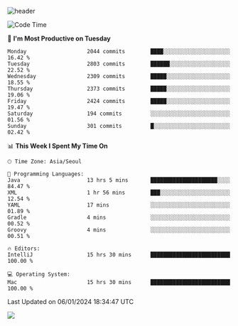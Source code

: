![header](https://capsule-render.vercel.app/api?type=Egg&color=timeAuto&height=300&section=header&text=PoPo&fontSize=90&animation=fadeIn)

  <!--START_SECTION:waka-->
![Code Time](http://img.shields.io/badge/Code%20Time-1%2C352%20hrs%2017%20mins-blue)

📅 **I'm Most Productive on Tuesday** 

```text
Monday                   2044 commits        ████░░░░░░░░░░░░░░░░░░░░░   16.42 % 
Tuesday                  2803 commits        ██████░░░░░░░░░░░░░░░░░░░   22.52 % 
Wednesday                2309 commits        █████░░░░░░░░░░░░░░░░░░░░   18.55 % 
Thursday                 2373 commits        █████░░░░░░░░░░░░░░░░░░░░   19.06 % 
Friday                   2424 commits        █████░░░░░░░░░░░░░░░░░░░░   19.47 % 
Saturday                 194 commits         ░░░░░░░░░░░░░░░░░░░░░░░░░   01.56 % 
Sunday                   301 commits         █░░░░░░░░░░░░░░░░░░░░░░░░   02.42 % 
```


📊 **This Week I Spent My Time On** 

```text
🕑︎ Time Zone: Asia/Seoul

💬 Programming Languages: 
Java                     13 hrs 5 mins       █████████████████████░░░░   84.47 % 
XML                      1 hr 56 mins        ███░░░░░░░░░░░░░░░░░░░░░░   12.54 % 
YAML                     17 mins             ░░░░░░░░░░░░░░░░░░░░░░░░░   01.89 % 
Gradle                   4 mins              ░░░░░░░░░░░░░░░░░░░░░░░░░   00.52 % 
Groovy                   4 mins              ░░░░░░░░░░░░░░░░░░░░░░░░░   00.51 % 

🔥 Editors: 
IntelliJ                 15 hrs 30 mins      █████████████████████████   100.00 % 

💻 Operating System: 
Mac                      15 hrs 30 mins      █████████████████████████   100.00 % 
```


 Last Updated on 06/01/2024 18:34:47 UTC
<!--END_SECTION:waka-->



<img src="https://capsule-render.vercel.app/api?type=Egg&color=timeAuto&height=300&section=footer&text=PoPo&fontSize=90&animation=fadeIn&reversal=true" />
